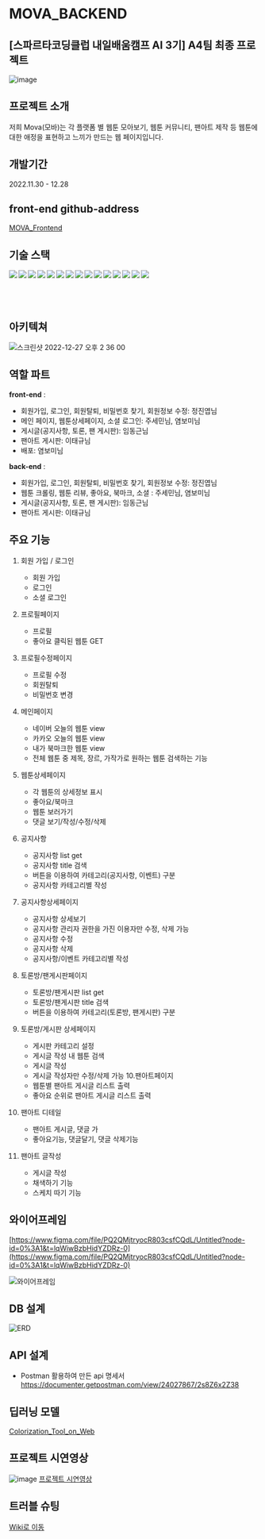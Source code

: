 # MOVA_BACKEND
## [스파르타코딩클럽 내일배움캠프 AI 3기] A4팀 최종 프로젝트
![image](https://user-images.githubusercontent.com/112370211/207631093-78907a55-d513-4d50-9513-ed0e79c8104b.png)


## 프로젝트 소개
저희 Mova(모바)는 각 플랫폼 별 웹툰 모아보기, 웹툰 커뮤니티, 팬아트 제작 등 웹툰에 대한 애정을 표현하고 느끼가 만드는 웹 페이지입니다.


## 개발기간
2022.11.30 - 12.28

## front-end github-address
[MOVA_Frontend](https://github.com/marinred/MOVA_Frontend)

## 기술 스택
<img src="https://img.shields.io/badge/Python-3776AB?style=for-the-badge&logo=Python&logoColor=white" align='left'/>
<img src="https://img.shields.io/badge/django-092E20?style=for-the-badge&logo=django&logoColor=white" align='left'/>
<img src="https://img.shields.io/badge/django rest framework-092E20?style=for-the-badge&logo=&logoColor=white" align='left'/>
<img src="https://img.shields.io/badge/html5-E34F26?style=for-the-badge&logo=html5&logoColor=white" align='left'>
<img src="https://img.shields.io/badge/javascript-F7DF1E?style=for-the-badge&logo=javascript&logoColor=black" align='left'>
<img src="https://img.shields.io/badge/linux-FCC624?style=for-the-badge&logo=linux&logoColor=black" align='left'>
<img src="https://img.shields.io/badge/git-F05032?style=for-the-badge&logo=git&logoColor=white" align="left">
<img src="https://img.shields.io/badge/github-181717?style=for-the-badge&logo=github&logoColor=white" align='left'>
<img src="https://img.shields.io/badge/amazonaws-232F3E?style=for-the-badge&logo=amazonaws&logoColor=white" align="left">
<img src="https://img.shields.io/badge/css-1572B6?style=for-the-badge&logo=css3&logoColor=white" align="left">
<img src="https://img.shields.io/badge/bootstrap-7952B3?style=for-the-badge&logo=bootstrap&logoColor=white" align="left">
<img src="https://img.shields.io/badge/gunicorn-499848?style=for-the-badge&logo=gunicorn&logoColor=white" align="left">
<img src="https://img.shields.io/badge/postgresql-4169e1?style=for-the-badge&logo=postgresql&logoColor=white" align="left">
<img src="https://img.shields.io/badge/nginx-009639?style=for-the-badge&logo=nginx&logoColor=white" align="left">
<img src="https://img.shields.io/badge/Docker-2496ed?style=for-the-badge&logo=docker&logoColor=white" align="left">
<br>
<br>
<br>
<br>

## 아키텍쳐

![스크린샷 2022-12-27 오후 2 36 00](https://user-images.githubusercontent.com/113073174/209745765-8d45aa1b-d4d9-4e6a-a49f-5ee9885e50dc.png)



## 역할 파트
**front-end** :
- 회원가입, 로그인,  회원탈퇴, 비밀번호 찾기, 회원정보 수정: 정진엽님
- 메인 페이지, 웹툰상세페이지, 소셜 로그인:  주세민님, 염보미님
- 게시글(공지사항, 토론, 팬 게시판):  임동근님
- 팬아트 게시판: 이태규님
- 배포: 염보미님

**back-end** :
- 회원가입, 로그인,  회원탈퇴, 비밀번호 찾기, 회원정보 수정: 정진엽님
- 웹툰 크롤링, 웹툰 리뷰, 좋아요, 북마크, 소셜 :  주세민님, 염보미님
- 게시글(공지사항, 토론, 팬 게시판):  임동근님
- 팬아트 게시판: 이태규님

## 주요 기능
1. 회원 가입 / 로그인
    - 회원 가입
    - 로그인
    - 소셜 로그인
2. 프로필페이지
    - 프로필
    - 좋아요 클릭된 웹툰 GET
3. 프로필수정페이지
    - 프로필 수정
    - 회원탈퇴
    - 비밀번호 변경
4. 메인페이지
    - 네이버 오늘의 웹툰 view
    - 카카오 오늘의 웹툰 view
    - 내가 북마크한 웹툰 view
    - 전체 웹툰 중 제목, 장르, 가작가로 원하는 웹툰 검색하는 기능
5. 웹툰상세페이지
    - 각 웹툰의 상세정보 표시
    - 좋아요/북마크
    - 웹툰 보러가기
    - 댓글 보기/작성/수정/삭제
6. 공지사항
    - 공지사항 list get 
    - 공지사항 title 검색
    - 버튼을 이용하여 카테고리(공지사항, 이벤트) 구분
    - 공지사항 카테고리별 작성
7. 공지사항상세페이지
    - 공지사항 상세보기
    - 공지사항 관리자 권한을 가진 이용자만 수정, 삭제 가능
    - 공지사항 수정
    - 공지사항 삭제
    - 공지사항/이벤트 카테고리별 작성
8. 토론방/팬게시판페이지
    - 토론방/팬게시판 list get 
    - 토론방/팬게시판 title 검색
    - 버튼을 이용하여 카테고리(토론방, 팬게시판) 구분
9. 토론방/게시판 상세페이지
    - 게시판 카테고리 설정
    - 게시글 작성 내 웹툰 검색
    - 게시글 작성
    - 게시글 작성자만 수정/삭제 가능
10.팬아트페이지
    - 웹툰별 팬아트 게시글 리스트 출력
    - 좋아요 순위로 팬아트 게시글 리스트 출력

11. 팬아트 디테일
    - 팬아트 게시글, 댓글 가
    - 좋아요기능, 댓글달기, 댓글 삭제기능

12. 팬아트 글작성
    - 게시글 작성
    - 채색하기 기능
    - 스케치 따기 기능
    
## 와이어프레임
[https://www.figma.com/file/PQ2QMjtryocR803csfCQdL/Untitled?node-id=0%3A1&t=lqWiwBzbHidYZDRz-0](https://www.figma.com/file/PQ2QMjtryocR803csfCQdL/Untitled?node-id=0%3A1&t=lqWiwBzbHidYZDRz-0)

![와이어프레임](https://user-images.githubusercontent.com/113073174/209744413-8d19478c-f366-4915-8981-51a438cc0cdf.png)


## DB 설계
![ERD](https://user-images.githubusercontent.com/112370211/207582899-17ae8309-d344-48f9-aff1-990e82e3416d.jpg)

## API 설계
- Postman 활용하여 만든 api 명세서
https://documenter.getpostman.com/view/24027867/2s8Z6x2Z38



## 딥러닝 모델
[Colorization_Tool_on_Web](https://github.com/yangco-le/Colorization_Tool_on_Web)

## 프로젝트 시연영상
![image](https://user-images.githubusercontent.com/113073174/207761398-d2db14a7-cdb4-4051-b8b0-61065ee06c98.png)
[프로젝트 시연영상](https://www.youtube.com/watch?v=00SJS3V2pdw&t=3s)


## 트러블 슈팅

[Wiki로 이동](https://github.com/marinred/MOVA_BACKEND/wiki/%ED%8A%B8%EB%9F%AC%EB%B8%94-%EC%8A%88%ED%8C%85-%EB%B0%8F-%ED%94%BC%EB%93%9C%EB%B0%B1)
